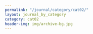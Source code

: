 ```yaml
---
permalink: "/journal/category/cat02/"
layout: journal_by_category
category: cat02
header-img: img/archive-bg.jpg
---
```


